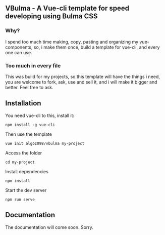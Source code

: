 ## VBulma - A Vue-cli template for speed developing using Bulma CSS
### Why?
I spend too much time making, copy, pasting and organizing my vue-components, so, i make them once, build a template for vue-cli, and every one can use.
### Too much in every file
This was build for my projects, so this template will have the things i need, you are welcome to fork, ask, use and sell it, and i will make it bigger and better.
Feel free to ask.
## Installation
You need vue-cli to this, install it:
```
npm install -g vue-cli
```

Then use the template
```
vue init algoz098/vbulma my-project
```
Access the folder
```
cd my-project
```
Install dependencies
```
npm install
```
Start the dev server
```
npm run serve
```
## Documentation
The documentation will come soon. Sorry.
